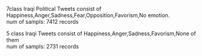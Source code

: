 7class Iraqi Political Tweets consist of Happiness,Anger,Sadness,Fear,Opposition,Favorism,No emotion.
<br>
num of sampls: 7412 records

5 class Iraqi Tweets consist of Happiness,Anger,Sadness,Favorism,None of them
<br> num of sampls: 2731 records


